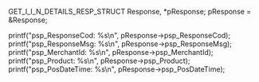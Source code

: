 GET_I_I_N_DETAILS_RESP_STRUCT Response, *pResponse;
pResponse = &Response;

printf("psp_ResponseCod: %s\n", pResponse->psp_ResponseCod);
printf("psp_ResponseMsg: %s\n", pResponse->psp_ResponseMsg);
printf("psp_MerchantId: %s\n", pResponse->psp_MerchantId);
printf("psp_Product: %s\n", pResponse->psp_Product);
printf("psp_PosDateTime: %s\n", pResponse->psp_PosDateTime);

